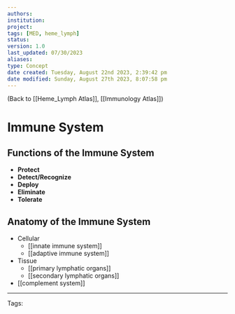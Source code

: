 ```yaml
---
authors: 
institution: 
project: 
tags: [MED, heme_lymph]
status: 
version: 1.0
last_updated: 07/30/2023
aliases: 
type: Concept
date created: Tuesday, August 22nd 2023, 2:39:42 pm
date modified: Sunday, August 27th 2023, 8:07:58 pm
---
```


(Back to [[Heme_Lymph Atlas]], [[Immunology Atlas]])

# Immune System

## Functions of the Immune System
- **Protect**
- **Detect/Recognize**
- **Deploy**
- **Eliminate**
- **Tolerate**

## Anatomy of the Immune System
- Cellular
	- [[innate immune system]]
	- [[adaptive immune system]]
- Tissue
	- [[primary lymphatic organs]]
	- [[secondary lymphatic organs]]
- [[complement system]]

---
Tags: